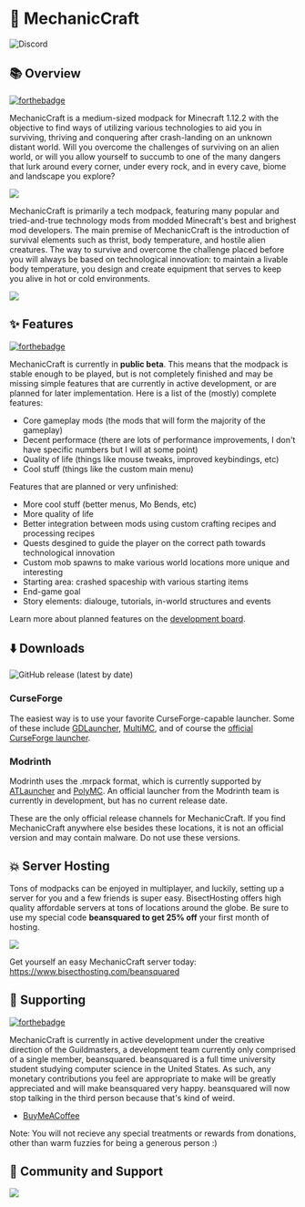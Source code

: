 # :wrench: MechanicCraft
![Discord](https://img.shields.io/discord/764169561003130881?color=%237289DA&logo=discord&style=for-the-badge)

## :books: Overview
[![forthebadge](https://forthebadge.com/images/badges/powered-by-flux-capacitor.svg)](https://forthebadge.com)

MechanicCraft is a medium-sized modpack for Minecraft 1.12.2 with the objective to find ways of utilizing various technologies to aid you in surviving, thriving and conquering after crash-landing on an unknown distant world. Will you overcome the challenges of surviving on an alien world, or will you allow yourself to succumb to one of the many dangers that lurk around every corner, under every rock, and in every cave, biome and landscape you explore?

![](https://cdn-raw.modrinth.com//data/qNzODXk8/images/182d65bdea1d75cbfcce10f4de92a662985c9d30.png)

MechanicCraft is primarily a tech modpack, featuring many popular and tried-and-true technology mods from modded Minecraft's best and brighest mod developers. The main premise of MechanicCraft is the introduction of survival elements such as thrist, body temperature, and hostile alien creatures. The way to survive and overcome the challenge placed before you will always be based on technological innovation: to maintain a livable body temperature, you design and create equipment that serves to keep you alive in hot or cold environments.

![](https://cdn-raw.modrinth.com//data/qNzODXk8/images/ff6cdcf0d9fc64a498787e28b6eddd0a03d40d57.png)

## :sparkles: Features
[![forthebadge](https://forthebadge.com/images/badges/built-with-science.svg)](https://forthebadge.com)

MechanicCraft is currently in **public beta**. This means that the modpack is stable enough to be played, but is not completely finished and may be missing simple features that are currently in active development, or are planned for later implementation. Here is a list of the (mostly) complete features:
- Core gameplay mods (the mods that will form the majority of the gameplay)
- Decent performace (there are lots of performance improvements, I don't have specific numbers but I will at some point)
- Quality of life (things like mouse tweaks, improved keybindings, etc)
- Cool stuff (things like the custom main menu)

Features that are planned or very unfinished:
- More cool stuff (better menus, Mo Bends, etc)
- More quality of life
- Better integration between mods using custom crafting recipes and processing recipes
- Quests desgined to guide the player on the correct path towards technological innovation
- Custom mob spawns to make various world locations more unique and interesting
- Starting area: crashed spaceship with various starting items
- End-game goal
- Story elements: dialouge, tutorials, in-world structures and events

Learn more about planned features on the [development board](https://trello.com/b/K0zUgTed).

## :arrow_down: Downloads
![GitHub release (latest by date)](https://img.shields.io/github/v/release/beans-squared/MechanicCraft?style=for-the-badge)

### **CurseForge**
The easiest way is to use your favorite CurseForge-capable launcher. Some of these include [GDLauncher](https://gdevs.io/), [MultiMC](https://multimc.org/), and of course the [official CurseForge launcher](https://download.curseforge.com/).

### **Modrinth**

Modrinth uses the .mrpack format, which is currently supported by [ATLauncher](https://atlauncher.com/) and [PolyMC](https://polymc.org/). An official launcher from the Modrinth team is currently in development, but has no current release date.

These are the only official release channels for MechanicCraft. If you find MechanicCraft anywhere else besides these locations, it is not an official version and may contain malware. Do not use these versions.

## :boom: Server Hosting

Tons of modpacks can be enjoyed in multiplayer, and luckily, setting up a server for you and a few friends is super easy. BisectHosting offers high quality affordable servers at tons of locations around the globe. Be sure to use my special code **beansquared to get 25% off** your first month of hosting.

![](https://www.bisecthosting.com/partners/custom-banners/fc72f588-888d-452c-8d66-6efd45d2882c.png)

Get yourself an easy MechanicCraft server today: https://www.bisecthosting.com/beansquared

## :sparkling_heart: Supporting
[![forthebadge](https://forthebadge.com/images/badges/built-with-love.svg)](https://forthebadge.com)

MechanicCraft is currently in active development under the creative direction of the Guildmasters, a development team currently only comprised of a single member, beansquared. beansquared is a full time university student studying computer science in the United States. As such, any monetary contributions you feel are appropriate to make will be greatly appreciated and will make beansquared very happy. beansquared will now stop talking in the third person because that's kind of weird.

- [BuyMeACoffee](https://www.buymeacoffee.com/beansquared)

Note: You will not recieve any special treatments or rewards from donations, other than warm fuzzies for being a generous person :)

## :speech_balloon: Community and Support

![](https://discordapp.com/api/guilds/764169561003130881/widget.png?style=banner4)